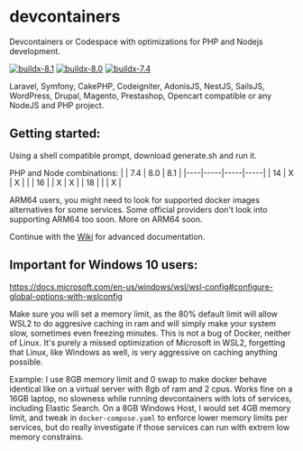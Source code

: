# devcontainers
Devcontainers or Codespace with optimizations for PHP and Nodejs development.

[![buildx-8.1](https://github.com/madalinignisca/devcontainers/actions/workflows/buildx-bake-8.1.yml/badge.svg)](https://github.com/madalinignisca/devcontainers/actions/workflows/buildx-bake-8.1.yml) [![buildx-8.0](https://github.com/madalinignisca/devcontainers/actions/workflows/buildx-bake-8.0.yml/badge.svg)](https://github.com/madalinignisca/devcontainers/actions/workflows/buildx-bake-8.0.yml) [![buildx-7.4](https://github.com/madalinignisca/devcontainers/actions/workflows/buildx-bake-7.4.yml/badge.svg)](https://github.com/madalinignisca/devcontainers/actions/workflows/buildx-bake-7.4.yml)

Laravel, Symfony, CakePHP, Codeigniter, AdonisJS, NestJS, SailsJS, WordPress, Drupal, Magento,
Prestashop, Opencart compatible or any NodeJS and PHP project.

## Getting started:

Using a shell compatible prompt, download generate.sh and run it.

PHP and Node combinations:
|    | 7.4 | 8.0 | 8.1 |
|----|-----|-----|-----|
| 14 | X   | X   |     |
| 16 |     | X   | X   |
| 18 |     |     | X   |

ARM64 users, you might need to look for supported docker images alternatives for some services. Some official providers don't look into supporting ARM64 too soon.
More on ARM64 soon.

Continue with the [Wiki](https://github.com/madalinignisca/devcontainers/wiki) for advanced documentation.

## Important for Windows 10 users:

https://docs.microsoft.com/en-us/windows/wsl/wsl-config#configure-global-options-with-wslconfig

Make sure you will set a memory limit, as the 80% default limit will allow WSL2 to do aggresive caching in ram
and will simply make your system slow, sometimes even freezing minutes. This is not a bug of Docker, neither of
Linux. It's purely a missed optimization of Microsoft in WSL2, forgetting that Linux, like Windows as well, is
very aggressive on caching anything possible.

Example: I use 8GB memory limit and 0 swap to make docker behave identical like on a virtual server with 8gb of ram
and 2 cpus. Works fine on a 16GB laptop, no slowness while running devcontainers with lots of services, including
Elastic Search. On a 8GB Windows Host, I would set 4GB memory limit, and tweak in `docker-compose.yaml` to enforce
lower memory limits per services, but do really investigate if those services can run with extrem low memory constrains.
